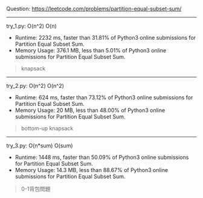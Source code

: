 Question: https://leetcode.com/problems/partition-equal-subset-sum/

---

try_1.py: O(n^2) O(n)
* Runtime: 2232 ms, faster than 31.81% of Python3 online submissions for Partition Equal Subset Sum.
* Memory Usage: 376.1 MB, less than 5.01% of Python3 online submissions for Partition Equal Subset Sum.

> knapsack

---

try_2.py: O(n^2) O(n^2)
* Runtime: 624 ms, faster than 73.12% of Python3 online submissions for Partition Equal Subset Sum.
* Memory Usage: 20 MB, less than 48.00% of Python3 online submissions for Partition Equal Subset Sum.

> bottom-up knapsack

---

try_3.py: O(n*sum) O(sum)

* Runtime: 1448 ms, faster than 50.09% of Python3 online submissions for Partition Equal Subset Sum.
* Memory Usage: 14.3 MB, less than 88.67% of Python3 online submissions for Partition Equal Subset Sum.

> 0-1背包問題